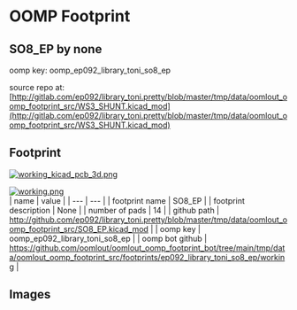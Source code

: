# OOMP Footprint  
## SO8_EP  by none  
  
oomp key: oomp_ep092_library_toni_so8_ep  
  
source repo at: [http://gitlab.com/ep092/library_toni.pretty/blob/master/tmp/data/oomlout_oomp_footprint_src/WS3_SHUNT.kicad_mod](http://gitlab.com/ep092/library_toni.pretty/blob/master/tmp/data/oomlout_oomp_footprint_src/WS3_SHUNT.kicad_mod)  
## Footprint  
  
[![working_kicad_pcb_3d.png](working_kicad_pcb_3d_600.png)](working_kicad_pcb_3d.png)  
  
[![working.png](working_600.png)](working.png)  
| name | value | 
| --- | --- | 
| footprint name | SO8_EP | 
| footprint description | None | 
| number of pads | 14 | 
| github path | http://github.com/ep092/library_toni.pretty/blob/master/tmp/data/oomlout_oomp_footprint_src/SO8_EP.kicad_mod | 
| oomp key | oomp_ep092_library_toni_so8_ep | 
| oomp bot github | https://github.com/oomlout/oomlout_oomp_footprint_bot/tree/main/tmp/data/oomlout_oomp_footprint_src/footprints/ep092_library_toni_so8_ep/working | 
## Images  
